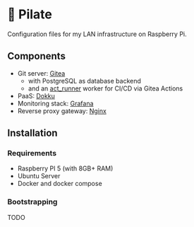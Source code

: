 # :strawberry: Pilate

Configuration files for my LAN infrastructure on Raspberry Pi.

## Components

- Git server: [Gitea](https://about.gitea.com/products/gitea)
  - with PostgreSQL as database backend
  - and an [act_runner](https://gitea.com/gitea/act_runner) worker for CI/CD via Gitea Actions
- PaaS: [Dokku](https://dokku.com)
- Monitoring stack: [Grafana](https://grafana.com)
- Reverse proxy gateway: [Nginx](https://nginx.org)

## Installation

### Requirements

- Raspberry PI 5 (with 8GB+ RAM)
- Ubuntu Server
- Docker and docker compose

### Bootstrapping

TODO
